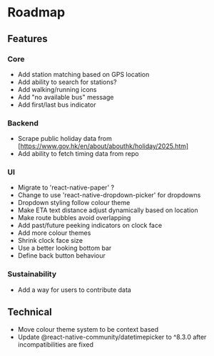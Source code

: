 # Roadmap

## Features
### Core
- Add station matching based on GPS location
- Add ability to search for stations?
- Add walking/running icons
- Add "no available bus" message
- Add first/last bus indicator
### Backend
- Scrape public holiday data from [https://www.gov.hk/en/about/abouthk/holiday/2025.htm]
- Add ability to fetch timing data from repo
### UI
- Migrate to 'react-native-paper' ?
- Change to use 'react-native-dropdown-picker' for dropdowns
- Dropdown styling follow colour theme
- Make ETA text distance adjust dynamically based on location
- Make route bubbles avoid overlapping
- Add past/future peeking indicators on clock face
- Add more colour themes
- Shrink clock face size
- Use a better looking bottom bar
- Define back button behaviour
### Sustainability
- Add a way for users to contribute data

## Technical
- Move colour theme system to be context based
- Update @react-native-community/datetimepicker to ^8.3.0 after incompatibilities are fixed